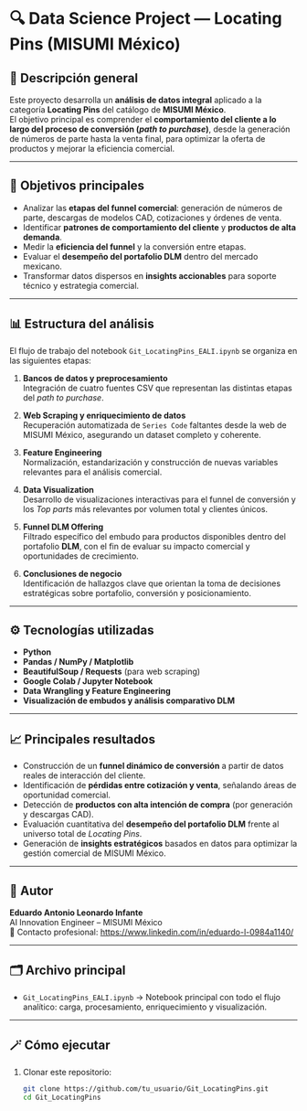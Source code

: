 # 🔍 Data Science Project — Locating Pins (MISUMI México)

## 📘 Descripción general

Este proyecto desarrolla un **análisis de datos integral** aplicado a la categoría **Locating Pins** del catálogo de **MISUMI México**.  
El objetivo principal es comprender el **comportamiento del cliente a lo largo del proceso de conversión (*path to purchase*)**, desde la generación de números de parte hasta la venta final, para optimizar la oferta de productos y mejorar la eficiencia comercial.

---

## 🧩 Objetivos principales

- Analizar las **etapas del funnel comercial**: generación de números de parte, descargas de modelos CAD, cotizaciones y órdenes de venta.  
- Identificar **patrones de comportamiento del cliente** y **productos de alta demanda**.  
- Medir la **eficiencia del funnel** y la conversión entre etapas.  
- Evaluar el **desempeño del portafolio DLM** dentro del mercado mexicano.  
- Transformar datos dispersos en **insights accionables** para soporte técnico y estrategia comercial.

---

## 📊 Estructura del análisis

El flujo de trabajo del notebook `Git_LocatingPins_EALI.ipynb` se organiza en las siguientes etapas:

1. **Bancos de datos y preprocesamiento**  
   Integración de cuatro fuentes CSV que representan las distintas etapas del *path to purchase*.

2. **Web Scraping y enriquecimiento de datos**  
   Recuperación automatizada de `Series Code` faltantes desde la web de MISUMI México, asegurando un dataset completo y coherente.

3. **Feature Engineering**  
   Normalización, estandarización y construcción de nuevas variables relevantes para el análisis comercial.

4. **Data Visualization**  
   Desarrollo de visualizaciones interactivas para el funnel de conversión y los *Top parts* más relevantes por volumen total y clientes únicos.

5. **Funnel DLM Offering**  
   Filtrado específico del embudo para productos disponibles dentro del portafolio **DLM**, con el fin de evaluar su impacto comercial y oportunidades de crecimiento.

6. **Conclusiones de negocio**  
   Identificación de hallazgos clave que orientan la toma de decisiones estratégicas sobre portafolio, conversión y posicionamiento.

---

## ⚙️ Tecnologías utilizadas

- **Python**  
- **Pandas / NumPy / Matplotlib**
- **BeautifulSoup / Requests** (para web scraping)  
- **Google Colab / Jupyter Notebook**  
- **Data Wrangling y Feature Engineering**  
- **Visualización de embudos y análisis comparativo DLM**

---

## 📈 Principales resultados

- Construcción de un **funnel dinámico de conversión** a partir de datos reales de interacción del cliente.  
- Identificación de **pérdidas entre cotización y venta**, señalando áreas de oportunidad comercial.  
- Detección de **productos con alta intención de compra** (por generación y descargas CAD).  
- Evaluación cuantitativa del **desempeño del portafolio DLM** frente al universo total de *Locating Pins*.  
- Generación de **insights estratégicos** basados en datos para optimizar la gestión comercial de MISUMI México.

---

## 🧠 Autor

**Eduardo Antonio Leonardo Infante**  
AI Innovation Engineer – MISUMI México  
📧 Contacto profesional: https://www.linkedin.com/in/eduardo-l-0984a1140/

---

## 🗂️ Archivo principal

- `Git_LocatingPins_EALI.ipynb` → Notebook principal con todo el flujo analítico: carga, procesamiento, enriquecimiento y visualización.

---

## 🪄 Cómo ejecutar

1. Clonar este repositorio:
   ```bash
   git clone https://github.com/tu_usuario/Git_LocatingPins.git
   cd Git_LocatingPins
